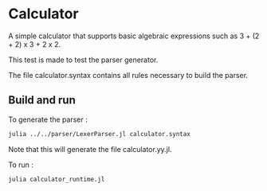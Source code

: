 # Calculator
A simple calculator that supports basic algebraic expressions such as 3 + (2 + 2) x 3 + 2 x 2.

This test is made to test the parser generator.

The file calculator.syntax contains all rules necessary to build the parser.

## Build and run
To generate the parser :
```sh
julia ../../parser/LexerParser.jl calculator.syntax
```

Note that this will generate the file calculator.yy.jl.

To run :
```sh
julia calculator_runtime.jl
```
